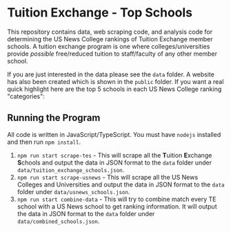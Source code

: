 # Tuition Exchange - Top Schools

This repository contains data, web scraping code, and analysis code for determining the US News College rankings of Tuition Exchange member schools. A tuition exchange program is one where colleges/universities provide *possible* free/reduced tuition to staff/faculty of any other member school. 

If you are just interested in the data please see the `data` folder. A website has also been created which is shown in the `public` folder. If you want a real quick highlight here are the top 5 schools in each US News College ranking "categories":

## Running the Program

All code is written in JavaScript/TypeScript. You must have `nodejs` installed and then run `npm install`.

1. `npm run start scrape-tes` - This will scrape all the **T**uition **E**xchange **S**chools and output the data in JSON format to the `data` folder under `data/tuition_exchange_schools.json`.
2. `npm run start scrape-usnews` - This will scrape all the US News Colleges and Universities and output the data in JSON format to the `data` folder under `data/usnews_schools.json`.
3. `npm run start combine-data` - This will try to combine match every TE school with a US News school to get ranking information. It will output the data in JSON format to the `data` folder under `data/combined_schools.json`.



<!-- US News Ranking

https://www.usnews.com/best-colleges/api/search?_sort=schoolName&_sortDirection=asc&_page=100

data.items[0].urlName
data.items[0].primaryKey

https://github.com/kajchang/USNews-College-Scraper -->
